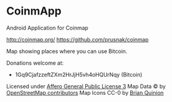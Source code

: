 CoinmApp
========

Android Application for Coinmap

<http://coinmap.org/>
<https://github.com/prusnak/coinmap>

Map showing places where you can use Bitcoin.

Donations welcome at:
* 1Gq9CjafzzeftZXm2HrJjH5vh4oHQUrNqy (Bitcoin)

Licensed under [Affero General Public License 3](http://www.gnu.org/licenses/agpl-3.0.html)
Map Data © by [OpenStreetMap contributors](http://www.openstreetmap.org/copyright)
Map Icons CC-0 by [Brian Quinion](http://www.sjjb.co.uk/mapicons/)
